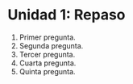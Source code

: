 # Unidad 1: Repaso

1. Primer pregunta.
2. Segunda pregunta.
3. Tercer pregunta.
4. Cuarta pregunta.
5. Quinta pregunta.
